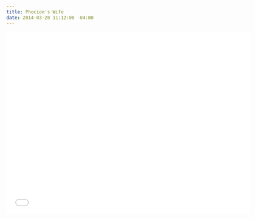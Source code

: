 ```yaml
---
title: Phocion's Wife
date: 2014-03-20 11:12:00 -04:00
---
```


<iframe width="640" height="480" src="//www.youtube.com/embed/Aab9ONnFBQc?rel=0" frameborder="0" allowfullscreen></iframe>
